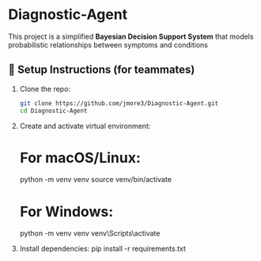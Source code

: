 # Diagnostic-Agent
This project is a simplified **Bayesian Decision Support System** that models probabilistic relationships between symptoms and conditions

## 🧪 Setup Instructions (for teammates)
1. Clone the repo:
   ```bash
   git clone https://github.com/jmore3/Diagnostic-Agent.git
   cd Diagnostic-Agent

2. Create and activate virtual environment:
   # For macOS/Linux:
   python -m venv venv
   source venv/bin/activate

   # For Windows:
   python -m venv venv
   venv\Scripts\activate

3. Install dependencies:
   pip install -r requirements.txt


   
